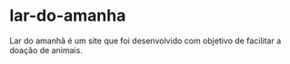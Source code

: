 # lar-do-amanha
Lar do amanhã é um site que foi desenvolvido com objetivo de facilitar a doação de animais.
